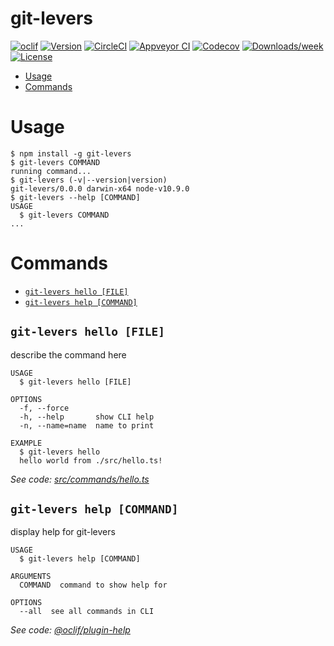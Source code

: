 git-levers
==========



[![oclif](https://img.shields.io/badge/cli-oclif-brightgreen.svg)](https://oclif.io)
[![Version](https://img.shields.io/npm/v/git-levers.svg)](https://npmjs.org/package/git-levers)
[![CircleCI](https://circleci.com/gh/meganemura/git-levers/tree/master.svg?style=shield)](https://circleci.com/gh/meganemura/git-levers/tree/master)
[![Appveyor CI](https://ci.appveyor.com/api/projects/status/github/meganemura/git-levers?branch=master&svg=true)](https://ci.appveyor.com/project/meganemura/git-levers/branch/master)
[![Codecov](https://codecov.io/gh/meganemura/git-levers/branch/master/graph/badge.svg)](https://codecov.io/gh/meganemura/git-levers)
[![Downloads/week](https://img.shields.io/npm/dw/git-levers.svg)](https://npmjs.org/package/git-levers)
[![License](https://img.shields.io/npm/l/git-levers.svg)](https://github.com/meganemura/git-levers/blob/master/package.json)

<!-- toc -->
* [Usage](#usage)
* [Commands](#commands)
<!-- tocstop -->
# Usage
<!-- usage -->
```sh-session
$ npm install -g git-levers
$ git-levers COMMAND
running command...
$ git-levers (-v|--version|version)
git-levers/0.0.0 darwin-x64 node-v10.9.0
$ git-levers --help [COMMAND]
USAGE
  $ git-levers COMMAND
...
```
<!-- usagestop -->
# Commands
<!-- commands -->
* [`git-levers hello [FILE]`](#git-levers-hello-file)
* [`git-levers help [COMMAND]`](#git-levers-help-command)

## `git-levers hello [FILE]`

describe the command here

```
USAGE
  $ git-levers hello [FILE]

OPTIONS
  -f, --force
  -h, --help       show CLI help
  -n, --name=name  name to print

EXAMPLE
  $ git-levers hello
  hello world from ./src/hello.ts!
```

_See code: [src/commands/hello.ts](https://github.com/meganemura/git-levers/blob/v0.0.0/src/commands/hello.ts)_

## `git-levers help [COMMAND]`

display help for git-levers

```
USAGE
  $ git-levers help [COMMAND]

ARGUMENTS
  COMMAND  command to show help for

OPTIONS
  --all  see all commands in CLI
```

_See code: [@oclif/plugin-help](https://github.com/oclif/plugin-help/blob/v2.1.1/src/commands/help.ts)_
<!-- commandsstop -->
